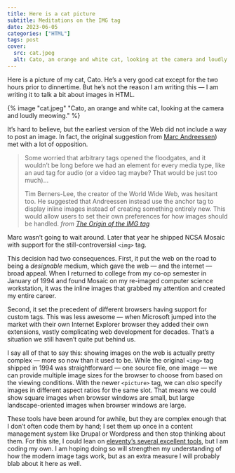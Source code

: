 ```yaml
---
title: Here is a cat picture
subtitle: Meditations on the IMG tag
date: 2023-06-05
categories: ["HTML"]
tags: post
cover:
  src: cat.jpeg
  alt: Cato, an orange and white cat, looking at the camera and loudly meowing.
---
```


Here is a picture of my cat, Cato. He’s a very good cat except for the two hours prior to dinnertime. But he’s not the reason I am writing this — I am writing it to talk a bit about images in HTML.

{% image "cat.jpeg" "Cato, an orange and white cat, looking at the camera and loudly meowing." %}

It’s hard to believe, but the earliest version of the Web did not include a way to post an image. In fact, the original suggestion from [Marc Andreessen](https://en.wikipedia.org/wiki/Marc_Andreessen)) met with a lot of opposition.

> Some worried that arbitrary tags opened the floodgates, and it wouldn’t be long before we had an element for every media type, like an aud tag for audio (or a video tag maybe? That would be just too much)…
>
> Tim Berners-Lee, the creator of the World Wide Web, was hesitant too. He suggested that Andreessen instead use the anchor tag to display inline images instead of creating something entirely new. This would allow users to set their own preferences for how images should be handled. <cite>from [The Origin of the IMG tag](https://thehistoryoftheweb.com/the-origin-of-the-img-tag/)</cite>

Marc wasn’t going to wait around. Later that year he shipped NCSA Mosaic with support for the still-controversial `<img>` tag.

This decision had two consequences. First, it put the web on the road to being a _designable_ medium, which gave the web — and the internet — broad appeal. When I returned to college from my co-op semester in January of 1994 and found Mosaic on my re-imaged computer science workstation, it was the inline images that grabbed my attention and created my entire career.

Second, it set the precedent of different browsers having support for custom tags. This was less awesome — when Microsoft jumped into the market with their own Internet Explorer browser they added their own extensions, vastly complicating web development for decades. That’s a situation we still haven’t quite put behind us.

I say all of that to say this: showing images on the web is actually pretty complex — more so now than it used to be. While the original `<img>` tag shipped in 1994 was straightforward — one source file, one image — we can provide multiple image sizes for the browser to choose from based on the viewing conditions. With the newer `<picture>` tag, we can _also_ specify images in different aspect ratios for the same slot. That means we could show square images when browser windows are small, but large landscape-oriented images when browser windows are large.

These tools have been around for awhile, but they are complex enough that I don’t often code them by hand; I set them up once in a content management system like Drupal or Wordpress and then stop thinking about them. For this site, I could lean on [eleventy’s several excellent tools](https://www.11ty.dev/docs/plugins/image/#use-this-in-your-templates), but I am coding my own. I am hoping doing so will strengthen my understanding of how the modern image tags work, but as an extra measure I will probably blab about it here as well.
